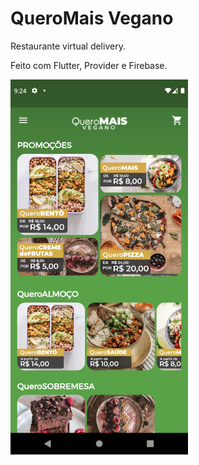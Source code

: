 # QueroMais Vegano

Restaurante virtual delivery.

Feito com Flutter, Provider e Firebase.

<img src="img/Screenshot_001.png" height="600">